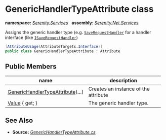 # GenericHandlerTypeAttribute class
**namespace:** *[Serenity.Services](../README.md#serenity.services-namespace)*   **assembly**: *[Serenity.Net.Services](../README.md)*

Assigns the generic handler type (e.g. [`SaveRequestHandler`](SaveRequestHandler-1.md) for a handler interface (like [`ISaveRequestHandler`](ISaveRequestHandler.md))

```csharp
[AttributeUsage(AttributeTargets.Interface)]
public class GenericHandlerTypeAttribute : Attribute
```

## Public Members

| name | description |
| --- | --- |
| [GenericHandlerTypeAttribute](GenericHandlerTypeAttribute/GenericHandlerTypeAttribute.md)(…) | Creates an instance of the attribute |
| [Value](GenericHandlerTypeAttribute/Value.md) { get; } | The generic handler type. |

## See Also

* **Source:** *[GenericHandlerTypeAttribute.cs](https://github.com/serenity-is/Serenity/blob/master/src/Serenity.Net.Services/RequestHandlers/Handler/GenericHandlerTypeAttribute.cs)*